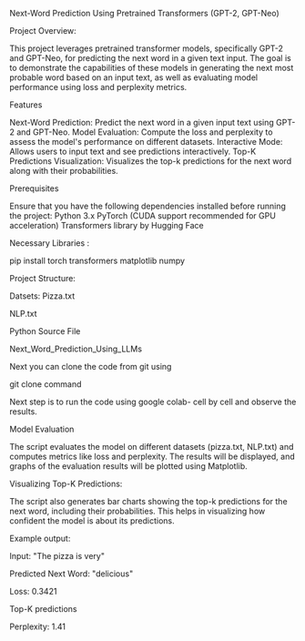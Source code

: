 Next-Word Prediction Using Pretrained Transformers (GPT-2, GPT-Neo)

Project Overview:

  This project leverages pretrained transformer models, specifically GPT-2 and GPT-Neo, for predicting the next word in a given text input. 
  The goal is to demonstrate the capabilities of these models in generating the next most probable word based on an input text, 
  as well as evaluating model performance using loss and perplexity metrics.

 
Features

  Next-Word Prediction: Predict the next word in a given input text using GPT-2 and GPT-Neo.
  Model Evaluation: Compute the loss and perplexity to assess the model's performance on different datasets.
  Interactive Mode: Allows users to input text and see predictions interactively.
  Top-K Predictions Visualization: Visualizes the top-k predictions for the next word along with their probabilities.

  
Prerequisites

Ensure that you have the following dependencies installed before running the project:
  Python 3.x
  PyTorch (CUDA support recommended for GPU acceleration)
  Transformers library by Hugging Face

  
Necessary Libraries :

  pip install torch transformers matplotlib numpy

  
Project Structure:

Datsets:
Pizza.txt

NLP.txt

Python Source File

Next_Word_Prediction_Using_LLMs

Next you can clone the code from git using

  git clone command
  
Next step is to run the code using google colab- cell by cell and observe the results.


Model Evaluation

  The script evaluates the model on different datasets (pizza.txt, NLP.txt) and computes metrics like loss and perplexity. The results will be displayed, 
  and graphs of the evaluation results will be plotted using Matplotlib.


Visualizing Top-K Predictions:

  The script also generates bar charts showing the top-k predictions for the next word, including their probabilities. This helps in visualizing how confident 
  the model is about its predictions.


Example output:

  Input: "The pizza is very"
  
  Predicted Next Word: "delicious"
  
  Loss: 0.3421
  
  Top-K predictions
  
  Perplexity: 1.41

